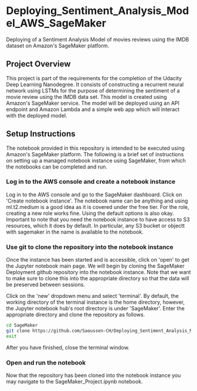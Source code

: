 # Deploying_Sentiment_Analysis_Model_AWS_SageMaker
Deploying of a Sentiment  Analysis Model of movies reviews using the IMDB dataset on Amazon's SageMaker platform.

## Project Overview
This project is part of the requirements for the completion of the Udacity Deep Learning Nanodegree. It consists of constructing a recurrent neural network using LSTMs for the purpose of determining the sentiment of a movie review using the IMDB data set. This model is created using Amazon's SageMaker service. The model will be deployed using an API endpoint and Amazon Lambda and a simple web app which will interact with the deployed model.

## Setup Instructions

The notebook provided in this repository is intended to be executed using Amazon's SageMaker platform. The following is a brief set of instructions on setting up a managed notebook instance using SageMaker, from which the notebooks can be completed and run.

### Log in to the AWS console and create a notebook instance

Log in to the AWS console and go to the SageMaker dashboard. Click on 'Create notebook instance'. The notebook name can be anything and using ml.t2.medium is a good idea as it is covered under the free tier. For the role, creating a new role works fine. Using the default options is also okay. Important to note that you need the notebook instance to have access to S3 resources, which it does by default. In particular, any S3 bucket or objectt with sagemaker in the name is available to the notebook.

### Use git to clone the repository into the notebook instance

Once the instance has been started and is accessible, click on 'open' to get the Jupyter notebook main page. We will begin by cloning the SageMaker Deployment github repository into the notebook instance. Note that we want to make sure to clone this into the appropriate directory so that the data will be preserved between sessions.

Click on the 'new' dropdown menu and select 'terminal'. By default, the working directory of the terminal instance is the home directory, however, the Jupyter notebook hub's root directory is under 'SageMaker'. Enter the appropriate directory and clone the repository as follows.

```bash
cd SageMaker
git clone https://github.com/Saoussen-CH/Deploying_Sentiment_Analysis_Model_Amazon_SageMaker.git
exit
```

After you have finished, close the terminal window.

### Open and run the notebook

Now that the repository has been cloned into the notebook instance you may navigate to the SageMaker_Project.ipynb notebook.

